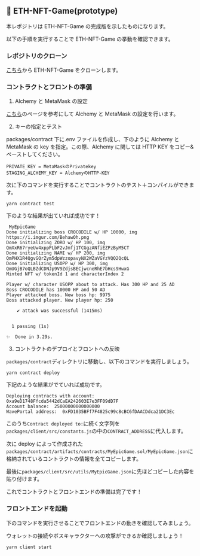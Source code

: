 ## 💬 ETH-NFT-Game(prototype)

本レポジトリは ETH-NFT-Game の完成版を示したものになります。

以下の手順を実行することで ETH-NFT-Game の挙動を確認できます。

### レポジトリのクローン

[こちら](https://github.com/unchain-tech/ETH-NFT-Game.git)から ETH-NFT-Game をクローンします。

### コントラクトとフロントの準備

1. Alchemy と MetaMask の設定

[こちら](https://app.unchain.tech/learn/ETH-NFT-Game/ja/1/6/)のページを参考にして Alchemy と MetaMask の設定を行います。

2. キーの指定とテスト

packages/contract 下に.env ファイルを作成し、下のように Alchemy と MetaMask の key を指定。この際、Alchemy に関しては HTTP KEY をコピー&ペーストしてください。

```
PRIVATE_KEY = MetaMaskのPrivatekey
STAGING_ALCHEMY_KEY = AlchemyのHTTP-KEY
```

次に下のコマンドを実行することでコントラクトのテスト＋コンパイルができます。

```
yarn contract test
```

下のような結果が出ていれば成功です！

```
 MyEpicGame
Done initializing boss CROCODILE w/ HP 10000, img https://i.imgur.com/BehawOh.png
Done initializing ZORO w/ HP 100, img QmXxR67ryeUw4xppPLbF2vJmfj1TCGgzANfiEZPzByM5CT
Done initializing NAMI w/ HP 200, img QmPHX1R4QgvGQrZym5dpWzzopavyNX2WZaVGYzVQQ2QcQL
Done initializing USOPP w/ HP 300, img QmUGjB7oQLBZdCDNJp9V9ZdjsBECjwcneRhE7bHcs9HwxG
Minted NFT w/ tokenId 1 and characterIndex 2

Player w/ character USOPP about to attack. Has 300 HP and 25 AD
Boss CROCODILE has 10000 HP and 50 AD
Player attacked boss. New boss hp: 9975
Boss attacked player. New player hp: 250

    ✔ attack was successful (1415ms)


  1 passing (1s)

✨  Done in 3.29s.
```

3. コントラクトのデプロイとフロントへの反映

`packages/contract`ディレクトリに移動し、以下のコマンドを実行しましょう。

```
yarn contract deploy
```

下記のような結果がでていれば成功です。

```
Deploying contracts with account:  0xa9eD1748Ffcda5442dCaEA242603E7e3FF09dD7F
Account balance:  25000000000000000
WavePortal address:  0xFD1035BFf7F4825c99c8cBC6fDAACDdca21DC3Ec
```

このうち`Contract deployed to:`に続く文字列を
`packages/client/src/constants.js`の中の`CONTRACT_ADDRESS`に代入します。

次に deploy によって作成された`packages/contract/artifacts/contracts/MyEpicGame.sol/MyEpicGame.json`に格納されているコントラクトの情報を全てコピーします。

最後に`packages/client/src/utils/MyEpicGame.json`に先ほどコピーした内容を貼り付けます。

これでコントラクトとフロントエンドの準備は完了です！

### フロントエンドを起動

下のコマンドを実行させることでフロントエンドの動きを確認してみましょう。

ウォレットの接続やボスキャラクターへの攻撃ができるか確認しましょう！

```
yarn client start
```

